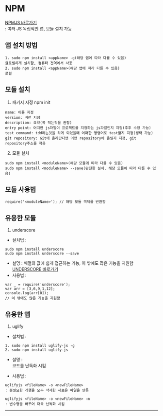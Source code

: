 # NPM
[NPMJS 바로가기](https://www.npmjs.com)  
: 여러 JS 독립적인 앱, 모듈 설치 가능
## 앱 설치 방법
```
1. sudo npm install <appName> -g(해당 앱에 따라 다를 수 있음)  
글로벌하게 설치함, 컴퓨터 전역에서 사용  
2. sudo npm install <appName>(해당 앱에 따라 다를 수 있음)  
로컬  
```
## 모듈 설치
1. 패키지 지정 npm init  
```
name: 이름 지정  
version: 버전 지정  
description: 요약(꼭 적는것을 권장)  
entry point: 어떠한 js파일이 프로젝트를 지정하는 js파일인지 지정(추후 수정 가능)  
test command: tdd라는것을 하게 되었을때 어떠한 명령어로 test할지 지정(생략 가능)  
git repository: Git에 올라간다면 어떤 repository에 올릴지 지정, git repository주소를 적음  
```
2. 모듈 설치
```
sudo npm install <moduleName>(해당 모듈에 따라 다를 수 있음)  
sudo npm install <moduleName> --save(완전한 설치, 해당 모듈에 따라 다를 수 있음)  
```
## 모듈 사용법
```
require('<moduleName>'); // 해당 모듈 객체를 반환함  
```
## 유용한 모듈
1. underscore
- 설치법 :  
```
sudo npm install underscore  
sudo npm install underscore --save  
```
- 설명 : 배열의 값에 쉽게 접근하는 기능, 이 밖에도 많은 기능을 지원함  
[UNDERSCORE 바로가기](http://underscorejs.org/)  
- 사용법 :  
```
var _ = require('underscore');  
var arr = [3,6,9,1,12];  
console.log(arr[0]);  
// 이 밖에도 많은 기능을 지원함  
```
## 유용한 앱
1. uglify
- 설치법 :  
```
1. sudo npm install uglify-js -g  
2. sudo npm install uglify-js  
```
- 설명 :  
코드를 난독화 시킴  

- 사용법 :  
```
uglifyjs <fileName> -o <newFileName>  
: 불필요한 개행을 모두 삭제한 새로운 파일을 만듬  

uglifyjs <fileName> -o <newFileName> -m  
: 변수명을 바꾸어 더욱 난독화 시킴  
```
-----------------------------------------------------
